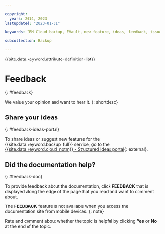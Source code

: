 ```yaml
---

copyright:
  years: 2014, 2023
lastupdated: "2023-01-11"

keywords: IBM Cloud backup, EVault, new feature, ideas, feedback, issues

subcollection: Backup

---
```

{{site.data.keyword.attribute-definition-list}}

# Feedback
{: #feedback}

We value your opinion and want to hear it.
{: shortdesc}

## Share your ideas
{: #feedback-ideas-portal}

To share ideas or suggest new features for the {{site.data.keyword.backup_full}} service, go to the [{{site.data.keyword.cloud_notm}} - Structured Ideas portal](https://ibmcloud.ideas.ibm.com/){: external}.

## Did the documentation help?
{: #feedback-doc}

To provide feedback about the documentation, click **FEEDBACK** that is displayed along the edge of the page that you read and want to comment about.

The **FEEDBACK** feature is not available when you access the documentation site from mobile devices.
{: note}

Rate and comment about whether the topic is helpful by clicking **Yes** or **No** at the end of the topic.
